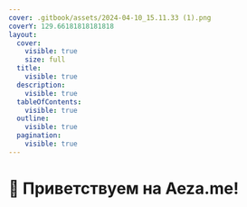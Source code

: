 ```yaml
---
cover: .gitbook/assets/2024-04-10_15.11.33 (1).png
coverY: 129.66181818181818
layout:
  cover:
    visible: true
    size: full
  title:
    visible: true
  description:
    visible: true
  tableOfContents:
    visible: true
  outline:
    visible: true
  pagination:
    visible: true
---
```


# 👋 Приветствуем на Aeza.me!

